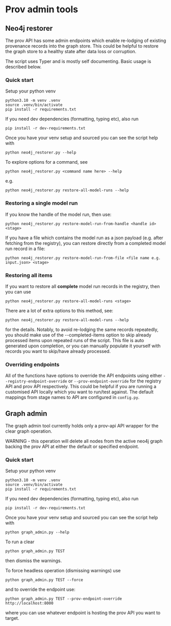 # Prov admin tools

## Neo4j restorer

The prov API has some admin endpoints which enable re-lodging of existing provenance records into the graph store. This could be helpful to restore the graph store to a healthy state after data loss or corruption.

The script uses Typer and is mostly self documenting. Basic usage is described below.

### Quick start

Setup your python venv

```
python3.10 -m venv .venv
source .venv/bin/activate
pip install -r requirements.txt
```

If you need dev dependencies (formatting, typing etc), also run

```
pip install -r dev-requirements.txt
```

Once you have your venv setup and sourced you can see the script help with

```
python neo4j_restorer.py --help
```

To explore options for a command, see

```
python neo4j_restorer.py <command name here> --help
```

e.g.

```
python neo4j_restorer.py restore-all-model-runs --help
```

### Restoring a single model run

If you know the handle of the model run, then use:

```
python neo4j_restorer.py restore-model-run-from-handle <handle id> <stage>
```

If you have a file which contains the model run as a json payload (e.g. after fetching from the registry), you can restore directly from a completed model run record in a file:

```
python neo4j_restorer.py restore-model-run-from-file <file name e.g. input.json> <stage>
```

### Restoring all items

If you want to restore all **complete** model run records in the registry, then you can use

```
python neo4j_restorer.py restore-all-model-runs <stage>
```

There are a lot of extra options to this method, see:

```
python neo4j_restorer.py restore-all-model-runs --help
```

for the details. Notably, to avoid re-lodging the same records repeatedly, you should make use of the --completed-items option to skip already processed items upon repeated runs of the script. This file is auto generated upon completion, or you can manually populate it yourself with records you want to skip/have already processed.

### Overriding endpoints

All of the functions have options to override the API endpoints using either `--registry-endpoint-override` or `--prov-endpoint-override` for the registry API and prov API respectively. This could be helpful if you are running a customised API locally which you want to run/test against. The default mappings from stage names to API are configured in `config.py`.

## Graph admin 

The graph admin tool currently holds only a prov-api API wrapper for the clear graph operation.

WARNING - this operation will delete all nodes from the active neo4j graph backing the prov API at either the default or specified endpoint. 

### Quick start

Setup your python venv

```
python3.10 -m venv .venv
source .venv/bin/activate
pip install -r requirements.txt
```

If you need dev dependencies (formatting, typing etc), also run

```
pip install -r dev-requirements.txt
```

Once you have your venv setup and sourced you can see the script help with

```
python graph_admin.py --help
```

To run a clear 

```
python graph_admin.py TEST
``` 

then dismiss the warnings. 

To force headless operation (dismissing warnings) use 

```
python graph_admin.py TEST --force
``` 

and to override the endpoint use:

```
python graph_admin.py TEST --prov-endpoint-override http://localhost:8000
``` 

where you can use whatever endpoint is hosting the prov API you want to target.
